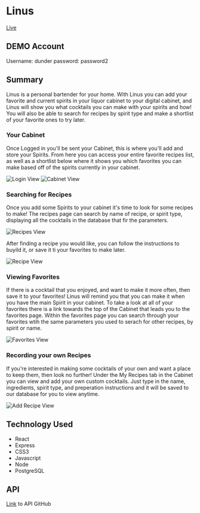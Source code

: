 # Linus

[Live](https://linus-ten.now.sh/)

## DEMO Account

Username: dunder
password: password2

## Summary

Linus is a personal bartender for your home. With Linus you can add your favorite and current spirits in your liquor cabinet to your digital cabinet, and Linus will show you what cocktails you can make with your spirits and how! You will also be able to search for recipes by spirit type and make a shortlist of your favorite ones to try later.

### Your Cabinet

Once Logged in you'll be sent your Cabinet, this is where you'll add and store your Spirits. From here you can access your entire favorite recipes list, as well as a shortlist below where it shows you which favorites you can make based off of the spirits currently in your cabinet.

![Login View](./READMEimg/Login-view.png)
![Cabinet View](./READMEimg/Cabinet-view.png)

### Searching for Recipes

Once you add some Spirits to your cabinet it's time to look for some recipes to make! The recipes page can search by name of recipe, or spirit type, displaying all the cocktails in the database that fir the parameters.

![Recipes View](./READMEimg/Recipes-view.png)

After finding a recipe you would like, you can follow the instructions to buyild it, or save it ti your favorites to make later.

![Recipe View](./READMEimg/Recipe-view.png)

### Viewing Favorites

If there is a cocktail that you enjoyed, and want to make it more often, then save it to your favorites! Linus will remind you that you can make it when you have the main Spirit in your cabinet. To take a look at all of your favorites there is a link towards the top of the Cabinet that leads you to the favorites page. Within the favorites page you can search through your favorites wtih the same parameters you used to serach for other recipes, by spirit or name.

![Favorites View](./READMEimg/Favorites-view.png)

### Recording your own Recipes

If you're interested in making some cocktails of your own and want a place to keep them, then look no further! Under the My Recipes tab in the Cabinet you can view and add your own custom cocktails. Just type in the name, ingredients, spirit type, and preperation instructions and it will be saved to our database for you to view anytime.

![Add Recipe View](./READMEimg/Add-recipe-view.png)

## Technology Used

- React
- Express
- CSS3
- Javascript
- Node
- PostgreSQL

## API

[Link](https://github.com/thinkful-ei-jaguar/TaylorP-firstCapstone-server) to API GitHub
